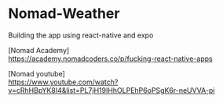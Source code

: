 # Nomad-Weather

Building the app using react-native and expo

[Nomad Academy]<br>
https://academy.nomadcoders.co/p/fucking-react-native-apps

[Nomad youtube]<br>
https://www.youtube.com/watch?v=cRhHBpYK8I4&list=PL7jH19IHhOLPEhP6oPSgK6r-neUVVA-pi
